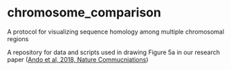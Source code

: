 # chromosome_comparison
A protocol for visualizing sequence homology among multiple chromosomal regions

A repository for data and scripts used in drawing Figure 5a in our research paper ([Ando et al, 2018, Nature Commucniations]( https://doi.org/10.1038/s41467-018-06116-1))

